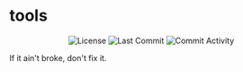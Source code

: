 # tools

<div align="center">
  <img src="https://img.shields.io/github/license/honeok/tools.svg?style=flat-square&logo=github&color=brightgreen" alt="License" />
  <img src="https://img.shields.io/github/last-commit/honeok/tools.svg?style=flat-square&logo=github&color=brightgreen" alt="Last Commit" />
  <img src="https://img.shields.io/github/commit-activity/m/honeok/tools.svg?style=flat-square&logo=github&color=brightgreen" alt="Commit Activity" />
</div>

If it ain't broke, don't fix it.
